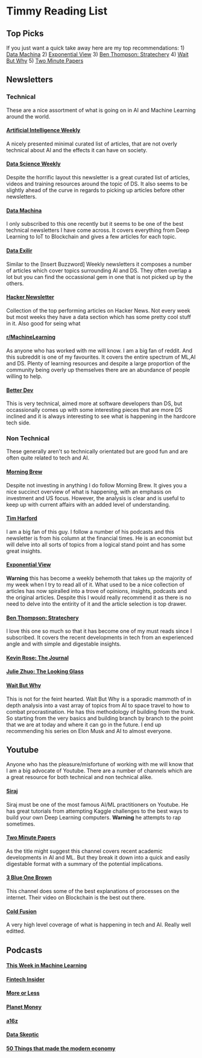 ##

# Timmy Reading List

## Top Picks
If you just want a quick take away here are my top recommendations:
    1) [Data Machina](https://www.getrevue.co/profile/datamachina)
    2) [Exponential View](http://www.exponentialview.co/)
    3) [Ben Thompson: Stratechery](https://stratechery.com/)
    4) [Wait But Why](https://waitbutwhy.com/)
    5) [Two Minute Papers](https://www.youtube.com/user/keeroyz)

## Newsletters

### Technical
These are a nice assortment of what is going on in AI and Machine Learning around the world. 

#### [Artificial Intelligence Weekly](http://aiweekly.co)
A nicely presented minimal curated list of articles, that are not overly technical about AI and the effects it can have on society.

#### [Data Science Weekly](https://us3.campaign-archive.com/home/?u=71a2b2a38789d4d25b738462f&id=b63d6b814f)
Despite the horrific layout this newsletter is a great curated list of articles, videos and training resources around the topic of DS. It also seems to be slightly ahead of the curve in regards to picking up articles before other newsletters.

#### [Data Machina](https://www.getrevue.co/profile/datamachina)
I only subscribed to this one recently but it seems to be one of the best technical newsletters I have come across. It covers everything from Deep Learning to IoT to Blockchain and gives a few articles for each topic.

#### [Data Exilir](https://dataelixir.com/)
Similar to the [Insert Buzzword] Weekly newsletters it composes a number of articles which cover topics surrounding AI and DS. They often overlap a lot but you can find the occassional gem in one that is not picked up by the others.

#### [Hacker Newsletter](https://www.hackernewsletter.com/)
Collection of the top performing articles on Hacker News. Not every week but most weeks they have a data section which has some pretty cool stuff in it. Also good for seing what 

#### [r/MachineLearning](https://www.reddit.com/r/machinelearning)
As anyone who has worked with me will know. I am a big fan of reddit. And this subreddit is one of my favourites. It covers the entire spectrum of ML,AI and DS. Plenty of learning resources and despite a large proportion of the community being overly up themselves there are an abundance of people willing to help.

#### [Better Dev](https://betterdev.link/)
This is very technical, aimed more at software developers than DS, but occassionally comes up with some interesting pieces that are more DS inclined and it is always interesting to see what is happening in the hardcore tech side.

### Non Technical
These generally aren't so technically orientated but are good fun and are often quite related to tech and AI.

#### [Morning Brew](morningbrew.com/?kid=9f4cf9)
Despite not investing in anything I do follow Morning Brew. It gives you a nice succinct overview of what is happening, with an emphasis on investment and US focus. However, the analysis is clear and is useful to keep up with current affairs with an added level of understanding. 

#### [Tim Harford](http://timharford.com/)
I am a big fan of this guy. I follow a number of his podcasts and this newsletter is from his column at the financial times. He is an economist but will delve into all sorts of topics from a logical stand point and has some great insights.

#### [Exponential View](http://www.exponentialview.co/)
__Warning__ this has become a weekly behemoth that takes up the majority of my week when I try to read all of it. What used to be a nice collection of articles has now spiralled into a trove of opinions, insights, podcasts and the original articles. Despite this I would really recommend it as there is no need to delve into the entirity of it and the article selection is top drawer.

#### [Ben Thompson: Stratechery](https://stratechery.com/)
I love this one so much so that it has become one of my must reads since I subscribed. It covers the recent developments in tech from an experienced angle and with simple and digestable insights.

#### [Kevin Rose: The Journal](https://www.kevinrose.com/newsletter)

#### [Julie Zhuo: The Looking Glass](http://juliezhuo.com/design/mailinglist.html)

#### [Wait But Why](https://waitbutwhy.com/)
This is not for the feint hearted. Wait But Why is a sporadic mammoth of in depth analysis into a vast array of topics from AI to space travel to how to combat procrastination. He has this methodology of building from the trunk. So starting from the very basics and building branch by branch to the point that we are at today and where it can go in the future. I end up recommending his series on Elon Musk and AI to almost everyone. 

## Youtube
Anyone who has the pleasure/misfortune of working with me will know that I am a big advocate of Youtube. There are a number of channels which are a great resource for both technical and non technical alike.

#### [Siraj](https://www.youtube.com/channel/UCWN3xxRkmTPmbKwht9FuE5A)
Siraj must be one of the most famous AI/ML practitioners on Youtube. He has great tutorials from attempting Kaggle challenges to the best ways to build your own Deep Learning computers. __Warning__ he attempts to rap sometimes.

#### [Two Minute Papers](https://www.youtube.com/user/keeroyz)
As the title might suggest this channel covers recent academic developments in AI and ML. But they break it down into a quick and easily digestable format with a summary of the potential implications.

#### [3 Blue One Brown](https://www.youtube.com/channel/UCYO_jab_esuFRV4b17AJtAw)
This channel does some of the best explanations of processes on the internet. Their video on Blockchain is the best out there.

#### [Cold Fusion](https://www.youtube.com/user/coldfustion)
A very high level coverage of what is happening in tech and AI. Really well editted.

## Podcasts

#### [This Week in Machine Learning](https://twimlai.com)
#### [Fintech Insider](https://11fs.com/insights/fintech-insider/)
#### [More or Less](https://www.bbc.co.uk/programmes/p02nrss1/episodes/downloads)
#### [Planet Money](https://www.npr.org/podcasts/510289/planet-money)
#### [a16z](https://overcast.fm/+BlzH6ELFk?utm_campaign=Machine%2BLearning%2BWeekly&utm_medium=email&utm_source=Machine_Learning_Weekly_24)
#### [Data Skeptic](https://dataskeptic.com/podcast)
#### [50 Things that made the modern economy](https://www.bbc.co.uk/programmes/p04b1g3c/episodes/downloads)